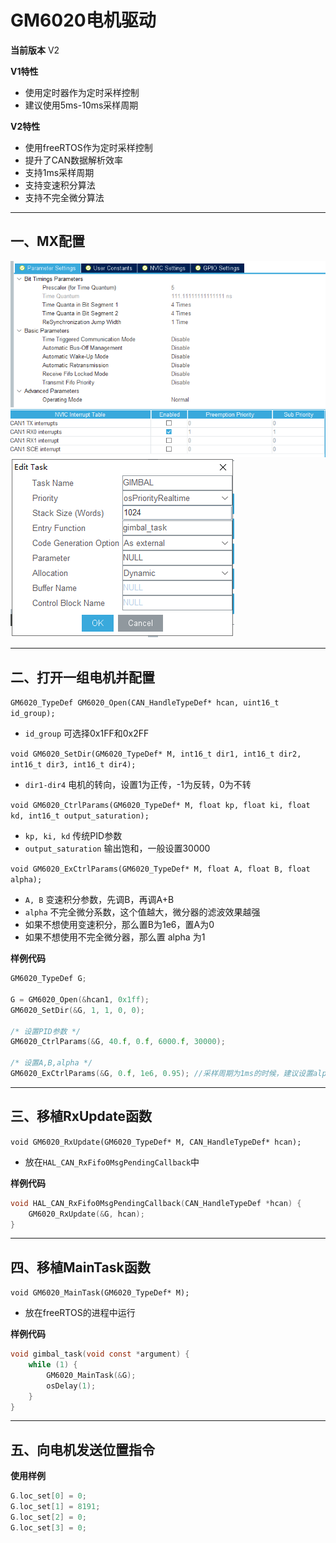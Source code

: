 # GM6020电机驱动

**当前版本**
V2

**V1特性**
* 使用定时器作为定时采样控制
* 建议使用5ms-10ms采样周期

**V2特性**
* 使用freeRTOS作为定时采样控制
* 提升了CAN数据解析效率
* 支持1ms采样周期
* 支持变速积分算法
* 支持不完全微分算法

---

## 一、MX配置

![img1](https://github.com/RainFromCN/rm_aboard_driver/blob/master/GM6020/img1.png)
![img2](https://github.com/RainFromCN/rm_aboard_driver/blob/master/GM6020/img2.png)
![img3](https://github.com/RainFromCN/rm_aboard_driver/blob/master/GM6020/img3.png)

---

## 二、打开一组电机并配置

`GM6020_TypeDef GM6020_Open(CAN_HandleTypeDef* hcan, uint16_t id_group);`
- `id_group` 可选择0x1FF和0x2FF

`void GM6020_SetDir(GM6020_TypeDef* M, int16_t dir1, int16_t dir2, int16_t dir3, int16_t dir4);`
- `dir1-dir4` 电机的转向，设置1为正传，-1为反转，0为不转

`void GM6020_CtrlParams(GM6020_TypeDef* M, float kp, float ki, float kd, int16_t output_saturation);`
- `kp, ki, kd` 传统PID参数
- `output_saturation` 输出饱和，一般设置30000

`void GM6020_ExCtrlParams(GM6020_TypeDef* M, float A, float B, float alpha);`
- `A, B` 变速积分参数，先调B，再调A+B
- `alpha` 不完全微分系数，这个值越大，微分器的滤波效果越强
- 如果不想使用变速积分，那么置B为1e6，置A为0
- 如果不想使用不完全微分器，那么置 alpha 为1

**样例代码**
```c
GM6020_TypeDef G;

G = GM6020_Open(&hcan1, 0x1ff);
GM6020_SetDir(&G, 1, 1, 0, 0);

/* 设置PID参数 */
GM6020_CtrlParams(&G, 40.f, 0.f, 6000.f, 30000);

/* 设置A,B,alpha */
GM6020_ExCtrlParams(&G, 0.f, 1e6, 0.95); //采样周期为1ms的时候，建议设置alpha=0.95
```

---

## 三、移植RxUpdate函数

`void GM6020_RxUpdate(GM6020_TypeDef* M, CAN_HandleTypeDef* hcan);`
- 放在`HAL_CAN_RxFifo0MsgPendingCallback`中

**样例代码**
```c
void HAL_CAN_RxFifo0MsgPendingCallback(CAN_HandleTypeDef *hcan) {
	GM6020_RxUpdate(&G, hcan);
}
```

---

## 四、移植MainTask函数

`void GM6020_MainTask(GM6020_TypeDef* M);`
- 放在freeRTOS的进程中运行

**样例代码**
```c
void gimbal_task(void const *argument) {
	while (1) {
		GM6020_MainTask(&G);
		osDelay(1);
	}
}
```

---

## 五、向电机发送位置指令

**使用样例**
```c
G.loc_set[0] = 0;
G.loc_set[1] = 8191;
G.loc_set[2] = 0;
G.loc_set[3] = 0;
```